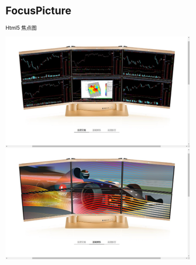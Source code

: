 # FocusPicture
Html5 焦点图


![image](https://github.com/zhiquan181/Web-Front-End/blob/master/淡入淡出焦点图（Jquery）/111.jpg)
![image](https://github.com/zhiquan181/Web-Front-End/blob/master/淡入淡出焦点图（Jquery）/222.jpg)
